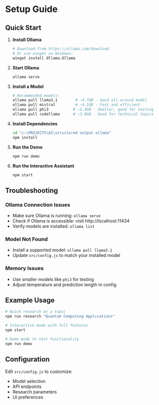 # Setup Guide

## Quick Start

1. **Install Ollama**
   ```bash
   # Download from https://ollama.com/download
   # Or use winget on Windows:
   winget install Ollama.Ollama
   ```

2. **Start Ollama**
   ```bash
   ollama serve
   ```

3. **Install a Model**
   ```bash
   # Recommended models:
   ollama pull llama3.1        # ~4.7GB - Good all-around model
   ollama pull mistral         # ~4.1GB - Fast and efficient
   ollama pull phi3           # ~2.4GB - Smaller, good for testing
   ollama pull codellama      # ~3.8GB - Good for technical topics
   ```

4. **Install Dependencies**
   ```bash
   cd "c:\PROJECTS\AI\structured output ollama"
   npm install
   ```

5. **Run the Demo**
   ```bash
   npm run demo
   ```

6. **Run the Interactive Assistant**
   ```bash
   npm start
   ```

## Troubleshooting

### Ollama Connection Issues
- Make sure Ollama is running: `ollama serve`
- Check if Ollama is accessible: visit http://localhost:11434
- Verify models are installed: `ollama list`

### Model Not Found
- Install a supported model: `ollama pull llama3.1`
- Update `src/config.js` to match your installed model

### Memory Issues
- Use smaller models like `phi3` for testing
- Adjust temperature and prediction length in config

## Example Usage

```bash
# Quick research on a topic
npm run research "Quantum Computing Applications"

# Interactive mode with full features
npm start

# Demo mode to test functionality
npm run demo
```

## Configuration

Edit `src/config.js` to customize:
- Model selection
- API endpoints
- Research parameters
- UI preferences
